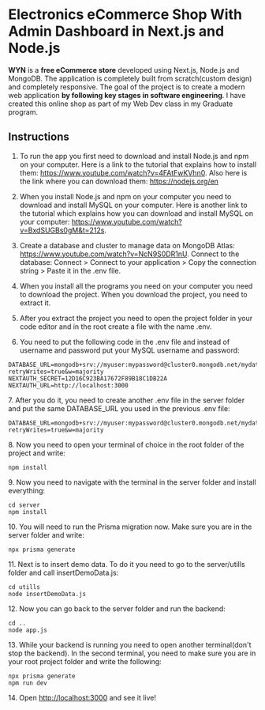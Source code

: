 <h1>Electronics eCommerce Shop With Admin Dashboard in Next.js and Node.js</h1>

<p><b>WYN</b> is a <b>free eCommerce store</b> developed using Next.js, Node.js and MongoDB. The application is completely built from scratch(custom design) and completely responsive. The goal of the project is to create a modern web application <b>by following key stages in software engineering</b>. I have created this online shop as part of my Web Dev class in my Graduate program.

<h2>Instructions</h2>
<ol>
  <li><p>To run the app you first need to download and install Node.js and npm on your computer. Here is a link to the tutorial that explains how to install them: <a href="https://www.youtube.com/watch?v=4FAtFwKVhn0" target="_blank">https://www.youtube.com/watch?v=4FAtFwKVhn0</a>. Also here is the link where you can download them: <a href="https://nodejs.org/en" target="_blank">https://nodejs.org/en</a></p></li>
  <li><p>When you install Node.js and npm on your computer you need to download and install MySQL on your computer. Here is another link to the tutorial which explains how you can download and install MySQL on your computer: <a target="_blank" href="https://www.youtube.com/watch?v=BxdSUGBs0gM&t=212s">https://www.youtube.com/watch?v=BxdSUGBs0gM&t=212s</a>.</p></li>
  <li><p>Create a database and cluster to manage data on MongoDB Atlas: <a href="https://www.youtube.com/watch?v=NcN9S0DR1nU" target="_blank">https://www.youtube.com/watch?v=NcN9S0DR1nU</a>. Connect to the database: Connect > Connect to your application > Copy the connection string > Paste it in the .env file.</p></li>
  <li><p>When you install all the programs you need on your computer you need to download the project. When you download the project, you need to extract it.</p></li>
  <li><p>After you extract the project you need to open the project folder in your code editor and in the root create a file with the name .env.</p></li>
  <li><p>You need to put the following code in the .env file and instead of username and password put your MySQL username and password:</p></li>
</ol>

```
DATABASE_URL=mongodb+srv://myuser:mypassword@cluster0.mongodb.net/mydatabase?retryWrites=true&w=majority
NEXTAUTH_SECRET=12D16C923BA17672F89B18C1DB22A
NEXTAUTH_URL=http://localhost:3000
```

<p>7. After you do it, you need to create another .env file in the server folder and put the same DATABASE_URL you used in the previous .env file:</p>

```
DATABASE_URL=mongodb+srv://myuser:mypassword@cluster0.mongodb.net/mydatabase?retryWrites=true&w=majority
```

<p>8. Now you need to open your terminal of choice in the root folder of the project and write:</p>

```
npm install
```

<p>9. Now you need to navigate with the terminal in the server folder and install everything:</p>

```
cd server
npm install
```

<p>10. You will need to run the Prisma migration now. Make sure you are in the server folder and write:</p>

```
npx prisma generate
```

<p>11. Next is to insert demo data. To do it you need to go to the server/utills folder and call insertDemoData.js:</p>

```
cd utills
node insertDemoData.js
```

<p>12. Now you can go back to the server folder and run the backend:</p>

```
cd ..
node app.js
```

<p>13. While your backend is running you need to open another terminal(don't stop the backend). In the second terminal, you need to make sure you are in your root project folder and write the following:</p>

```
npx prisma generate
npm run dev
```

<p>14. Open <a href="http://localhost:3000" target="_blank">http://localhost:3000</a> and see it live!</p>
